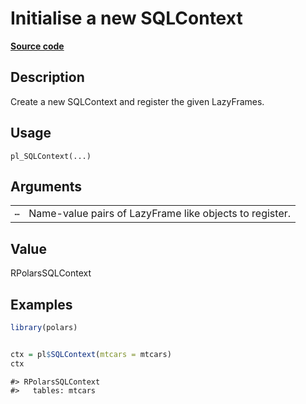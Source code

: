 

# Initialise a new SQLContext

[**Source code**](https://github.com/pola-rs/r-polars/tree/d562252dbb77de7e06ca3e6150d74a2c709763bc/R/sql.R#L39)

## Description

Create a new SQLContext and register the given LazyFrames.

## Usage

<pre><code class='language-R'>pl_SQLContext(...)
</code></pre>

## Arguments

<table>
<tr>
<td style="white-space: nowrap; font-family: monospace; vertical-align: top">
<code id="pl_SQLContext_:_...">…</code>
</td>
<td>
Name-value pairs of LazyFrame like objects to register.
</td>
</tr>
</table>

## Value

RPolarsSQLContext

## Examples

``` r
library(polars)


ctx = pl$SQLContext(mtcars = mtcars)
ctx
```

    #> RPolarsSQLContext
    #>   tables: mtcars
